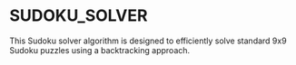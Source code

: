 # SUDOKU_SOLVER
This Sudoku solver algorithm is designed to efficiently solve standard 9x9 Sudoku puzzles using a backtracking approach.

